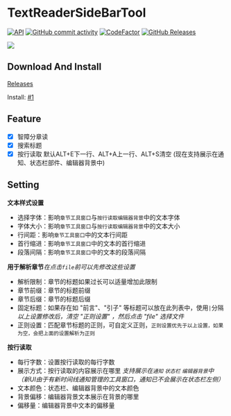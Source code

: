 # TextReaderSideBarTool

[![API](https://img.shields.io/badge/IC-2020.1%2B-yellow.svg?labelColor=white&style=flat&logo=jetBrains&logoColor=black)](https://www.jetbrains.com)
[![GitHub commit activity](https://img.shields.io/github/commit-activity/m/MUedsa/TextReaderSiderTool?logo=github)](https://github.com/MUedsa/TextReaderSiderTool/commits/master)
[![CodeFactor](https://www.codefactor.io/repository/github/muedsa/textreadersidertool/badge)](https://www.codefactor.io/repository/github/muedsa/textreadersidertool)
[![GitHub Releases](https://img.shields.io/github/downloads/MUedsa/TextReaderSiderTool/total?logo=github)](https://github.com/MUedsa/TextReaderSiderTool/releases)

![](https://github.com/MUedsa/TextReaderSiderTool/blob/master/record.webp?raw=true)

## Download And Install

[Releases](https://github.com/MUedsa/TextReaderSiderTool/releases)

Install: [#1](https://github.com/MUedsa/TextReaderSiderTool/issues/1)

## Feature
- [x] 智障分章读
- [x] 搜索标题
- [x] 按行读取 默认ALT+E下一行、ALT+A上一行、ALT+S清空 (现在支持展示在通知、状态栏部件、编辑器背景中)

## Setting
**文本样式设置**
- 选择字体：影响`章节工具窗口`与`按行读取编辑器背景`中的文本字体
- 字体大小：影响`章节工具窗口`与`按行读取编辑器背景`中的文本大小
- 行间距：影响`章节工具窗口`中的文本行间距
- 首行缩进：影响`章节工具窗口`中的文本的首行缩进
- 段落间隔：影响`章节工具窗口`中的文本的段落间隔

**用于解析章节**_在点击`file`前可以先修改这些设置_
- 解析限制：章节的标题如果过长可以适量增加此限制
- 章节前缀：章节的标题前缀
- 章节后缀：章节的标题后缀
- 固定标题：如果存在如 "前言"、"引子" 等标题可以放在此列表中，使用`|`分隔
  *以上设置修改后，清空 "正则设置" ，然后点击 "file" 选择文件*
- 正则设置：匹配章节标题的正则，可自定义正则，`正则设置优先于以上设置，如果为空，会把上面的设置解析为正则`

**按行读取**
- 每行字数：设置按行读取的每行字数
- 展示方式：按行读取的内容展示在哪里 _支持展示在`通知` `状态栏` `编辑器背景`中（新UI由于有新时间线通知管理的工具窗口，通知已不会展示在状态栏左侧）_
- 文本颜色：状态栏、编辑器背景中的文本颜色
- 背景偏移：编辑器背景文本展示在背景的哪里
- 偏移量：编辑器背景中文本的偏移量

